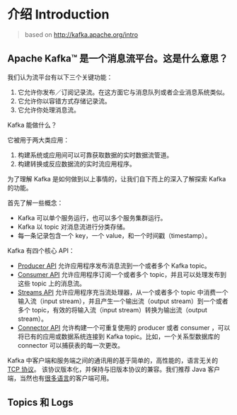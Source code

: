 # 介绍 Introduction

> based on http://kafka.apache.org/intro

## Apache Kafka™ 是一个消息流平台。这是什么意思？

我们认为流平台有以下三个关键功能：

1. 它允许你发布／订阅记录流。在这方面它与消息队列或者企业消息系统类似。
2. 它允许你以容错方式存储记录流。
3. 它允许你处理消息流。

Kafka 能做什么？

它被用于两大类应用：

1. 构建系统或应用间可以可靠获取数据的实时数据流管道。
2. 构建转换或反应数据流的实时流应用程序。

为了理解 Kafka 是如何做到以上事情的，让我们自下而上的深入了解探索 Kafka 的功能。

首先了解一些概念：

- Kafka 可以单个服务运行，也可以多个服务集群运行。
- Kafka 以 topic 对消息流进行分类存储。
- 每一条记录包含一个 key，一个 value，和一个时间戳（timestamp）。

Kafka 有四个核心 API：

- [Producer API](http://kafka.apache.org/documentation.html#producerapi) 允许应用程序发布消息流到一个或者多个 Kafka topic。
- [Consumer API](http://kafka.apache.org/documentation.html#consumerapi) 允许应用程序订阅一个或者多个 topic，并且可以处理发布到这些 topic 上的消息流。
- [Streams API](http://kafka.apache.org/documentation/streams) 允许应用程序充当流处理器，从一个或者多个 topic 中消费一个输入流（input stream），并且产生一个输出流（output stream）到一个或者多个 topic，有效的将输入流（input stream）转换为输出流（output stream）。
- [Connector API](http://kafka.apache.org/documentation.html#connect) 允许构建一个可重复使用的 producer 或者 consumer ，可以将已有的应用或数据系统连接到 Kafka topic。比如，一个关系型数据库的 connector 可以捕获表的每一次更改。

Kafka 中客户端和服务端之间的通讯用的基于简单的，高性能的，语言无关的 [TCP 协议](https://kafka.apache.org/protocol.html)。 该协议版本化，并保持与旧版本协议的兼容。我们推荐 Java 客户端，当然也有[很多语言](https://cwiki.apache.org/confluence/display/KAFKA/Clients)的客户端可用。

## Topics 和 Logs
